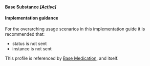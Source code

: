 #### Base Substance *[[Active](http://hl7.org/fhir/stu3/valueset-publication-status.html)]*

#### Implementation guidance

For the overarching usage scenarios in this implementation guide it is recommended that:

* status is not sent
* instance is not sent

This profile is referenced by [Base Medication](StructureDefinition-medication-dh-base-1.html), and itself. 